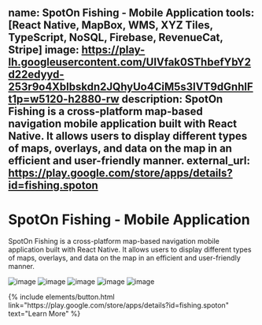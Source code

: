name: SpotOn Fishing - Mobile Application
tools: [React Native, MapBox, WMS, XYZ Tiles, TypeScript, NoSQL, Firebase, RevenueCat, Stripe]
image: https://play-lh.googleusercontent.com/UIVfak0SThbefYbY2d22edyyd-253r9o4Xblbskdn2JQhyUo4CiM5s3IVT9dGnhlFt1p=w5120-h2880-rw
description: SpotOn Fishing is a cross-platform map-based navigation mobile application built with React Native. It allows users to display different types of maps, overlays, and data on the map in an efficient and user-friendly manner.
external_url: https://play.google.com/store/apps/details?id=fishing.spoton
---

# SpotOn Fishing - Mobile Application

SpotOn Fishing is a cross-platform map-based navigation mobile application built with React Native. It allows users to display different types of maps, overlays, and data on the map in an efficient and user-friendly manner.

![image](https://github.com/user-attachments/assets/ecfd1e23-6e30-48ab-9e75-c627fad46870)
![image](https://github.com/user-attachments/assets/e7b68cd2-235e-4c7b-9a89-7c849b88f916)
![image](https://github.com/user-attachments/assets/9a0344c5-b650-40b1-9b87-9ce01f999baf)
![image](https://github.com/user-attachments/assets/59149db5-271c-4574-9d81-b6b78560db06)
![image](https://github.com/user-attachments/assets/900a914b-1734-47f2-83d9-5df1118b44a3)




<p class="text-center">
{% include elements/button.html link="https://play.google.com/store/apps/details?id=fishing.spoton" text="Learn More" %}
</p>
